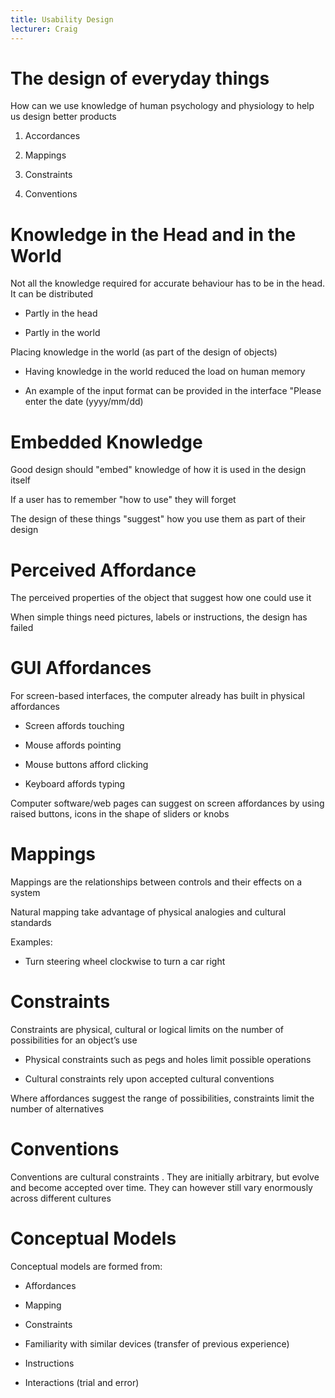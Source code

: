 ```yaml
---
title: Usability Design
lecturer: Craig
---
```


# The design of everyday things

How can we use knowledge of human psychology and physiology to help us
design better products

1.  Accordances

2.  Mappings

3.  Constraints

4.  Conventions

# Knowledge in the Head and in the World

Not all the knowledge required for accurate behaviour has to be in the
head. It can be distributed

- Partly in the head

- Partly in the world

Placing knowledge in the world (as part of the design of objects)

- Having knowledge in the world reduced the load on human memory

- An example of the input format can be provided in the interface
  "Please enter the date (yyyy/mm/dd)

# Embedded Knowledge

Good design should "embed" knowledge of how it is used in the design
itself

If a user has to remember "how to use" they will forget

The design of these things "suggest" how you use them as part of their
design

# Perceived Affordance

The perceived properties of the object that suggest how one could use
it

When simple things need pictures, labels or instructions, the design has
failed

# GUI Affordances

For screen-based interfaces, the computer already has built in physical
affordances

- Screen affords touching

- Mouse affords pointing

- Mouse buttons afford clicking

- Keyboard affords typing

Computer software/web pages can suggest on screen affordances by using
raised buttons, icons in the shape of sliders or knobs

# Mappings

Mappings are the relationships between controls and their effects on a
system

Natural mapping take advantage of physical analogies and cultural
standards

Examples:

- Turn steering wheel clockwise to turn a car right

# Constraints

Constraints are physical, cultural or logical limits on the number of
possibilities for an object’s use

- Physical constraints such as pegs and holes limit possible
  operations

- Cultural constraints rely upon accepted cultural conventions

Where affordances suggest the range of possibilities, constraints limit
the number of alternatives

# Conventions

Conventions are cultural constraints . They are initially arbitrary, but
evolve and become accepted over time. They can however still vary
enormously across different cultures

# Conceptual Models

Conceptual models are formed from:

- Affordances

- Mapping

- Constraints

- Familiarity with similar devices (transfer of previous experience)

- Instructions

- Interactions (trial and error)
